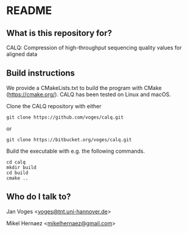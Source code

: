 # README

## What is this repository for?

CALQ: Compression of high-throughput sequencing quality values for aligned data

## Build instructions

We provide a CMakeLists.txt to build the program with CMake (https://cmake.org/). CALQ has been tested on Linux and macOS.

Clone the CALQ repository with either

    git clone https://github.com/voges/calq.git

or

    git clone https://bitbucket.org/voges/calq.git

Build the executable with e.g. the following commands.

    cd calq
    mkdir build
    cd build
    cmake ..

## Who do I talk to?

Jan Voges <[voges@tnt.uni-hannover.de](mailto:voges@tnt.uni-hannover.de)>

Mikel Hernaez <[mikelhernaez@gmail.com](mailto:mikelhernaez@gmail.com)>
